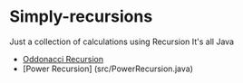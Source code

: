 # Simply-recursions

Just a collection of calculations using Recursion
It's all Java

- [Oddonacci Recursion](src/OddonacciRecursion.java)
- [Power Recursion] (src/PowerRecursion.java)
